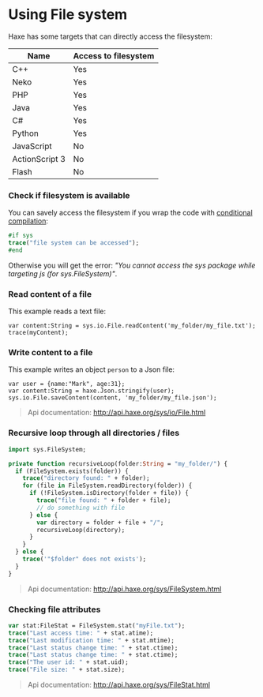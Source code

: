 # Using File system

Haxe has some targets that can directly access the filesystem:

Name | Access to filesystem
--- | --- | 
C++ | Yes 
Neko | Yes 
PHP | Yes 
Java  | Yes
C#  | Yes 
Python  | Yes 
JavaScript | No 
ActionScript 3  | No 
Flash | No 

### Check if filesystem is available

You can savely access the filesystem if you wrap the code with [conditional compilation](http://haxe.org/manual/lf-condition-compilation.html):
  
```haxe
#if sys
trace("file system can be accessed");
#end
```
Otherwise you will get the error:
  _"You cannot access the sys package while targeting js (for sys.FileSystem)"_.

### Read content of a file

This example reads a text file:
```
var content:String = sys.io.File.readContent('my_folder/my_file.txt');
trace(myContent);
```

### Write content to a file

This example writes an object `person` to a Json file:
```
var user = {name:"Mark", age:31};
var content:String = haxe.Json.stringify(user);
sys.io.File.saveContent(content, 'my_folder/my_file.json');
```
> Api documentation: <http://api.haxe.org/sys/io/File.html>

### Recursive loop through all directories / files
```haxe
import sys.FileSystem;

private function recursiveLoop(folder:String = "my_folder/") {
  if (FileSystem.exists(folder)) {
    trace("directory found: " + folder);
    for (file in FileSystem.readDirectory(folder)) {
      if (!FileSystem.isDirectory(folder + file)) {
        trace("file found: " + folder + file);
        // do something with file
      } else {
        var directory = folder + file + "/";
        recursiveLoop(directory);
      }
    }
  } else {
    trace('"$folder" does not exists');
  }
}
```
> Api documentation: <http://api.haxe.org/sys/FileSystem.html>

### Checking file attributes

```haxe
var stat:FileStat = FileSystem.stat("myFile.txt");
trace("Last access time: " + stat.atime);
trace("Last modification time: " + stat.mtime);
trace("Last status change time: " + stat.ctime);
trace("Last status change time: " + stat.ctime);
trace("The user id: " + stat.uid);
trace("File size: " + stat.size);
```
> Api documentation: <http://api.haxe.org/sys/FileStat.html>